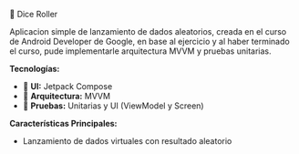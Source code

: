 🎲 Dice Roller

Aplicacion simple de lanzamiento de dados aleatorios, creada en el curso de Android Developer de Google, en base al ejercicio y al haber terminado el curso, pude implementarle arquitectura MVVM y pruebas unitarias.

**Tecnologías:**
* 📱 **UI:** Jetpack Compose
* 📐 **Arquitectura:** MVVM
* 📝 **Pruebas:** Unitarias y UI (ViewModel y Screen) 

**Características Principales:**
* Lanzamiento de dados virtuales con resultado aleatorio
